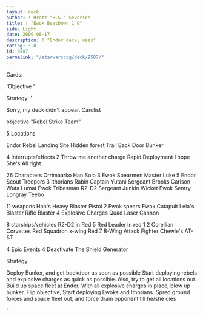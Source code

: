 ```yaml
---
layout: deck
author: ! Brett "B.S." Severson
title: ! "Ewok BeatDown 1 0"
side: Light
date: 2000-08-17
description: ! "Endor deck, uses"
rating: 3.0
id: 9587
permalink: "/starwarsccg/deck/9587/"
---
```

Cards: 

'Objective
'

Strategy: '

Sorry, my deck didn't appear.
Cardlist

objective
"Rebel Strike Team"

5 Locations

Endor
Rebel Landing Site
Hidden forest Trail
Back Door
Bunker

4 Interrupts/effects
2 Throw me another charge
Rapid Deployment
I hope She's All right

26 Characters
Orrimaarko
Han Solo
3 Ewok Spearmen
Master Luke
5 Endor Scout Troopers
3 Ithorians
Rabin
Captain Yutani
Sergeant Brooks Carlson
Wuta
Lumat
Ewok Tribesman
R2-D2
Sergeant Junkin
Wicket
Ewok Sentry
Longray
Teebo

11 weapons
Han's Heavy Blaster Pistol
2 Ewok spears
Ewok Catapult
Leia's Blaster Rifle
Blaster
4 Explosive Charges
Quad Laser Cannon

8 starships/vehicles
R2-D2 in Red 5
Red Leader in red 1
2 Corellian Corvettes
Red Squadron x-wing
Red 7
B-Wing Attack Fighter
Chewie's AT-ST

4 Epic Events
4 Deactivate The Shield Generator





Strategy

Deploy Bunker, and get backdoor as soon as possible Start deploying rebels and explosive charges as quick as possible. Also, try to get all locations out. Build up space fleet at Endor. With all explosive charges in place, blow up bunker. Flip objective, Start deploying Ewoks and Ithorians. Spred ground forces and space fleet out, and force drain opponent till he/she dies




'
